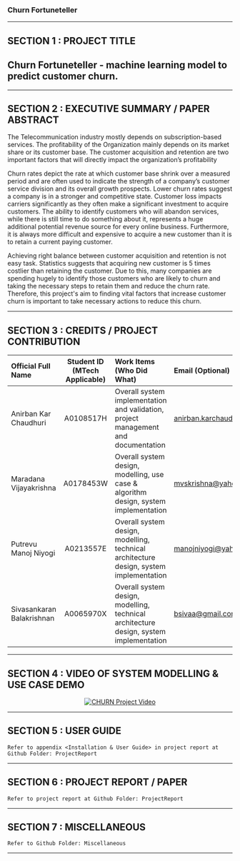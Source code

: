 ### Churn Fortuneteller

---

## SECTION 1 : PROJECT TITLE
## Churn Fortuneteller - machine learning model to predict customer churn.

---

## SECTION 2 : EXECUTIVE SUMMARY / PAPER ABSTRACT
The Telecommunication industry mostly depends on subscription-based services. The profitability of the Organization mainly depends on its market share or its customer base. The customer acquisition and retention are two important factors that will directly impact the organization’s profitability

Churn rates depict the rate at which customer base shrink over a measured period and are often used to indicate the strength of a company’s customer service division and its overall growth prospects. Lower churn rates suggest a company is in a stronger and competitive state. Customer loss impacts carriers significantly as they often make a significant investment to acquire customers. The ability to identify customers who will abandon services, while there is still time to do something about it, represents a huge additional potential revenue source for every online business. Furthermore, it is always more difficult and expensive to acquire a new customer than it is to retain a current paying customer.

Achieving right balance between customer acquisition and retention is not easy task. Statistics suggests that acquiring new customer is 5 times costlier than retaining the customer. Due to this, many companies are spending hugely to identify those customers who are likely to churn and taking the necessary steps to retain them and reduce the churn rate. Therefore, this project's aim to finding vital factors that increase customer churn is important to take necessary actions to reduce this churn.

---

## SECTION 3 : CREDITS / PROJECT CONTRIBUTION

| Official Full Name  | Student ID (MTech Applicable)  | Work Items (Who Did What) | Email (Optional) |
| :------------ |:---------------:| :-----| :-----|
| Anirban Kar Chaudhuri | A0108517H |Overall system implementation and validation, project management and documentation | anirban.karchaudhuri@gmail.com |
| Maradana Vijayakrishna | A0178453W |Overall system design, modelling, use case & algorithm design, system implementation | mvskrishna@yahoo.com |
| Putrevu Manoj Niyogi | A0213557E |Overall system design, modelling, technical architecture design, system implementation | manojniyogi@yahoo.com |
| Sivasankaran Balakrishnan | A0065970X |Overall system design, modelling, technical architecture design, system implementation | bsivaa@gmail.com |

---

## SECTION 4 : VIDEO OF SYSTEM MODELLING & USE CASE DEMO
<div align="center">
  <a href="https://youtu.be/LX3SzWYeCGo">
    <img src="http://i3.ytimg.com/vi/LX3SzWYeCGo/hqdefault.jpg" alt="CHURN Project Video">
  </a>
</div>

---

## SECTION 5 : USER GUIDE

`Refer to appendix <Installation & User Guide> in project report at Github Folder: ProjectReport`

---

## SECTION 6 : PROJECT REPORT / PAPER

`Refer to project report at Github Folder: ProjectReport`

---

## SECTION 7 : MISCELLANEOUS

`Refer to Github Folder: Miscellaneous`

---

